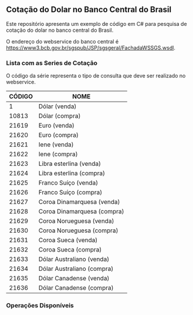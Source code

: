 ## Cotação do Dolar no Banco Central do Brasil

Este repositório apresenta um exemplo de código em C# para pesquisa de cotação do dolar no banco central do Brasil. 

O endereço do webservice do banco central é https://www3.bcb.gov.br/sgspub/JSP/sgsgeral/FachadaWSSGS.wsdl.

### Lista com as Series de Cotação ###

O código da série representa o tipo de consulta que deve ser realizado no webservice.

|CÓDIGO         |  NOME         |
| ------------- | ------------- |
|1              |Dólar (venda)  |
|10813          |Dólar (compra) |
|21619          |Euro (venda)   |
|21620          |Euro (compra)  |
|21621          |Iene (venda)   |
|21622          |Iene (compra)  | 
|21623          |Libra esterlina (venda)|
|21624          |Libra esterlina (compra)|
|21625          |Franco Suíço (venda)|
|21626          |Franco Suíço (compra)|
|21627          |Coroa Dinamarquesa (venda)|
|21628          |Coroa Dinamarquesa (compra)|
|21629          |Coroa Norueguesa (venda)|
|21630          |Coroa Norueguesa (compra)|
|21631          |Coroa Sueca (venda)|
|21632          |Coroa Sueca (compra)|
|21633          |Dólar Australiano (venda)|
|21634          |Dólar Australiano (compra)|
|21635          |Dólar Canadense (venda)|
|21636          |Dólar Canadense (compra)|

### Operações Disponíveis ###
